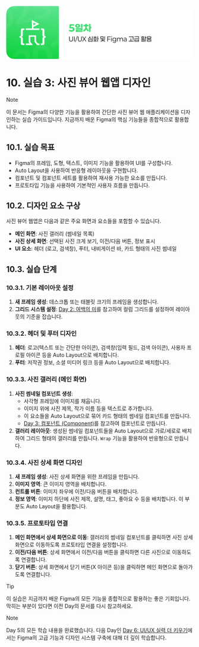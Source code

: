 <img src="./header.png" />

# 10. 실습 3: 사진 뷰어 웹앱 디자인

> [!NOTE]
> 이 문서는 Figma의 다양한 기능을 활용하여 간단한 사진 뷰어 웹 애플리케이션을 디자인하는 실습 가이드입니다. 지금까지 배운 Figma의 핵심 기능들을 종합적으로 활용합니다.

## 10.1. 실습 목표

- Figma의 프레임, 도형, 텍스트, 이미지 기능을 활용하여 UI를 구성합니다.
- Auto Layout을 사용하여 반응형 레이아웃을 구현합니다.
- 컴포넌트 및 컴포넌트 세트를 활용하여 재사용 가능한 요소를 만듭니다.
- 프로토타입 기능을 사용하여 기본적인 사용자 흐름을 만듭니다.

## 10.2. 디자인 요소 구상

사진 뷰어 웹앱은 다음과 같은 주요 화면과 요소들을 포함할 수 있습니다.

- **메인 화면**: 사진 갤러리 (썸네일 목록)
- **사진 상세 화면**: 선택된 사진 크게 보기, 이전/다음 버튼, 정보 표시
- **UI 요소**: 헤더 (로고, 검색창), 푸터, 내비게이션 바, 카드 형태의 사진 썸네일

## 10.3. 실습 단계

### 10.3.1. 기본 레이아웃 설정

1.  **새 프레임 생성**: 데스크톱 또는 태블릿 크기의 프레임을 생성합니다.
2.  **그리드 시스템 설정**: [Day 2: 여백의 미](./../day_2/02-The-Beauty-of-the-Blank.md)를 참고하여 컬럼 그리드를 설정하여 레이아웃의 기준을 잡습니다.

### 10.3.2. 헤더 및 푸터 디자인

1.  **헤더**: 로고(텍스트 또는 간단한 아이콘), 검색창(입력 필드, 검색 아이콘), 사용자 프로필 아이콘 등을 Auto Layout으로 배치합니다.
2.  **푸터**: 저작권 정보, 소셜 미디어 링크 등을 Auto Layout으로 배치합니다.

### 10.3.3. 사진 갤러리 (메인 화면)

1.  **사진 썸네일 컴포넌트 생성**:
    - 사각형 프레임에 이미지를 채웁니다.
    - 이미지 위에 사진 제목, 작가 이름 등을 텍스트로 추가합니다.
    - 이 요소들을 Auto Layout으로 묶어 카드 형태의 썸네일 컴포넌트를 만듭니다.
    - [Day 3: 컴포넌트 (Component)](./../day_3/10-Component.md)를 참고하여 컴포넌트로 만듭니다.
2.  **갤러리 레이아웃**: 생성된 썸네일 컴포넌트들을 Auto Layout으로 가로/세로로 배치하여 그리드 형태의 갤러리를 만듭니다. `Wrap` 기능을 활용하여 반응형으로 만듭니다.

### 10.3.4. 사진 상세 화면 디자인

1.  **새 프레임 생성**: 사진 상세 화면을 위한 프레임을 만듭니다.
2.  **이미지 영역**: 큰 이미지 영역을 배치합니다.
3.  **컨트롤 버튼**: 이미지 좌우에 이전/다음 버튼을 배치합니다.
4.  **정보 영역**: 이미지 하단에 사진 제목, 설명, 태그, 좋아요 수 등을 배치합니다. 이 부분도 Auto Layout을 활용합니다.

### 10.3.5. 프로토타입 연결

1.  **메인 화면에서 상세 화면으로 이동**: 갤러리의 썸네일 컴포넌트를 클릭하면 사진 상세 화면으로 이동하도록 프로토타입 연결을 설정합니다.
2.  **이전/다음 버튼**: 상세 화면에서 이전/다음 버튼을 클릭하면 다른 사진으로 이동하도록 연결합니다.
3.  **닫기 버튼**: 상세 화면에서 닫기 버튼(X 아이콘 등)을 클릭하면 메인 화면으로 돌아가도록 연결합니다.

> [!TIP]
> 이 실습은 지금까지 배운 Figma의 모든 기능을 종합적으로 활용하는 좋은 기회입니다. 막히는 부분이 있다면 이전 Day의 문서를 다시 참고하세요.

> [!NOTE]
> Day 5의 모든 학습 내용을 완료했습니다. 다음 Day인 [Day 6: UI/UX 실력 더 키우기](./../../day_6/README.md)에서는 Figma의 고급 기능과 디자인 시스템 구축에 대해 더 깊이 학습합니다.
